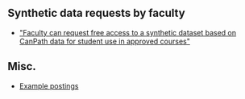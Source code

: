 
## Synthetic data requests by faculty

- ["Faculty can request free access to a synthetic dataset based on CanPath data for student use in approved courses"](https://canpath.ca/student-dataset/)

## Misc. 

- [Example postings](postings/)
